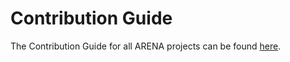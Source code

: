 # Contribution Guide

The Contribution Guide for all ARENA projects can be found [here](https://arena.conix.io/content/contributing.html).
